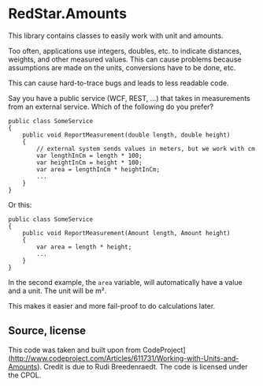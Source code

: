 # RedStar.Amounts

This library contains classes to easily work with unit and amounts.

Too often, applications use integers, doubles, etc. to indicate distances,
weights, and other measured values. This can cause problems because assumptions
are made on the units, conversions have to be done, etc.

This can cause hard-to-trace bugs and leads to less readable code.

Say you have a public service (WCF, REST, ...) that takes in measurements from
an external service. Which of the following do you prefer?

    public class SomeService
    {
        public void ReportMeasurement(double length, double height)
        {
            // external system sends values in meters, but we work with cm
            var lengthInCm = length * 100;
            var heightInCm = height * 100;
            var area = lengthInCm * heightInCm;
            ...
        }
    }

Or this:

    public class SomeService
    {
        public void ReportMeasurement(Amount length, Amount height)
        {
            var area = length * height;
            ...
        }
    }

In the second example, the `area` variable, will automatically have a value and
a unit. The unit will be m².

This makes it easier and more fail-proof to do calculations later.

## Source, license

This code was taken and built upon from CodeProject](http://www.codeproject.com/Articles/611731/Working-with-Units-and-Amounts).
Credit is due to Rudi Breedenraedt. The code is licensed under the CPOL.
